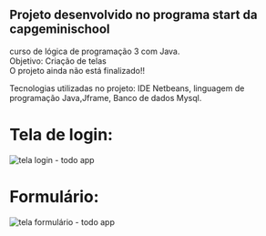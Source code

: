 ## Projeto desenvolvido no programa start da capgeminischool <br>
curso de lógica de programação 3 com Java. <br>
Objetivo: Criação de telas<br>
O projeto ainda não está finalizado!!<br>

Tecnologias utilizadas no projeto: IDE Netbeans, linguagem de programação Java,Jframe, Banco de dados Mysql.<br>
# Tela de login:
![tela login - todo app](https://github.com/user-attachments/assets/09cda69c-ed79-4e56-a39c-f0c4b9c0104a)
<br>
# Formulário:
![tela formulário - todo app](https://github.com/user-attachments/assets/cbe4a503-8656-41fa-9b1a-7c6f0249b62a)
